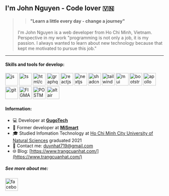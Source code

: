 ## I'm John Nguyen - Code lover 🇻🇳

>> #### "Learn a little every day - change a journey"
> I'm John Nguyen is a  web developer from Ho Chi Minh, Vietnam. Perspective in my work "programming is not only a job, it is my passion. I always wanted to learn about new technology because that kept me motivated to pursue this job."

----
#### Skills and tools for develop:
<p align="left">
 <img src='https://upload.wikimedia.org/wikipedia/commons/6/6a/JavaScript-logo.png' alt='js' height='40'>
 <img src='https://upload.wikimedia.org/wikipedia/commons/thumb/4/4c/Typescript_logo_2020.svg/1024px-Typescript_logo_2020.svg.png' alt='ts' height='40'> 
 <img src='https://i0.wp.com/byfeel.info/wp-content/uploads/2015/02/css-html2-e1517475681211.png?fit=400%2C259&ssl=1' alt='html/css' height='40'> 
 <img src='https://upload.wikimedia.org/wikipedia/commons/thumb/1/17/GraphQL_Logo.svg/1024px-GraphQL_Logo.svg.png' alt='graphql' height='40'> 

  <img src='https://upload.wikimedia.org/wikipedia/commons/thumb/a/a7/React-icon.svg/2300px-React-icon.svg.png' alt='reactjs' height='40'> 
 <img src='https://www.svgrepo.com/show/354112/nextjs.svg' alt='nextjs' height='40'> 
 <img src='https://mediaresource.sfo2.digitaloceanspaces.com/wp-content/uploads/2024/04/20161105/shadcn-ui-logo-EF735EC0E5-seeklogo.com.png' alt='shadcn' height='40'> 
 <img src='https://upload.wikimedia.org/wikipedia/commons/thumb/d/d5/Tailwind_CSS_Logo.svg/1200px-Tailwind_CSS_Logo.svg.png' alt='tailwind' height='40'>
 <img src='https://img.icons8.com/?size=512&id=gFw7X5Tbl3ss&format=png' alt='mui' height='40'>  
 <img src='https://cdn-icons-png.flaticon.com/512/5968/5968672.png' alt='bootstrap' height='40'> 
 <img src='https://img1.daumcdn.net/thumb/R800x0/?scode=mtistory2&fname=https%3A%2F%2Fblog.kakaocdn.net%2Fdn%2Fb7sDDE%2FbtqDFq2nl4a%2F3zsEjujQJSpv9GGpyW0te1%2Fimg.png' alt='apollo' height='40'> 

 <img src='https://git-scm.com/images/logos/downloads/Git-Icon-1788C.png' alt='git' height='40'> 
 <img src='https://cdn-icons-png.flaticon.com/512/5968/5968705.png' alt='FIGMA' height='40'> 
 <img src='https://uxwing.com/wp-content/themes/uxwing/download/brands-and-social-media/postman-icon.png' alt='POSTMAN' height='40'> 
 <img src='https://dashboard.snapcraft.io/site_media/appmedia/2018/08/logo_G5GFyoN.png' alt='altair' height='40'> 
</p>

#### Information:
- :computer: Developer at [**GugoTech**](https://gugotech.com/)
- :office: Former developer at [**MiSmart**](https://mismart.ai/)
- :mortar_board: Studied Infomation Technology at [Ho Chi Minh City University of Natural Sciences](https://en.wikipedia.org/wiki/Ho_Chi_Minh_City_University_of_Science) graduated 2021
- :fax: Contact me: duynhat719@gmail.com
- :globe_with_meridians: Blog: [https://www.trangcuanhat.com/](https://www.trangcuanhat.com/)

##### See more about me:
[<img src='https://upload.wikimedia.org/wikipedia/commons/thumb/0/05/Facebook_Logo_%282019%29.png/768px-Facebook_Logo_%282019%29.png' alt='facebook' height='40'>](https://www.facebook.com/duyNhatDeveloper/) 
